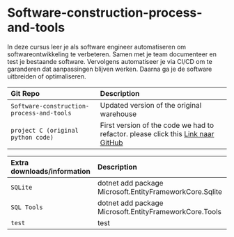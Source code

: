 # Software-construction-process-and-tools
In deze cursus leer je als software engineer automatiseren om softwareontwikkeling te verbeteren. Samen met je team documenteer en test je bestaande software. Vervolgens automatiseer je via CI/CD om te garanderen dat aanpassingen blijven werken. Daarna ga je de software uitbreiden of optimaliseren.


| Git Repo| Description                |
| :-------- |  :------------------------- |
| `Software-construction-process-and-tools` | Updated version of the original warehouse |
| `project C (original python code)` | First version of the code we had to refactor. please click this [Link naar GitHub](https://github.com/Revin400/Project_C_Warehousing_01)

| Extra downloads/information| Description                |
| :-------- |  :------------------------- |
| `SQLite` | dotnet add package Microsoft.EntityFrameworkCore.Sqlite|
| `SQL Tools` |dotnet add package Microsoft.EntityFrameworkCore.Tools |
| `test` | test
